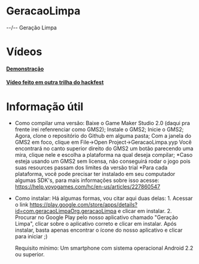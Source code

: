 # GeracaoLimpa
--/--
Geração Limpa

# Vídeos
#### [Demonstração](https://youtu.be/7SSWZxibPmw)
#### [Vídeo feito em outra trilha do hackfest](https://youtu.be/CAhST5jxPf4)

# Informação útil
- Como compilar uma versão:
	Baixe o Game Maker Studio 2.0 (daqui pra frente irei refenrenciar como GMS2);
	Instale o GMS2;
	Inicie o GMS2;
	Agora, clone o repositório do Github em alguma pasta;
	Com a janela do GMS2 em foco, clique em File->Open Project->GeracaoLimpa.yyp
	Você encontrará no canto superior direito do GMS2 um botão parecendo uma mira, clique nele e escolha a plataforma na qual deseja compilar;
	*Caso esteja usando um GMS2 sem licensa, não conseguirá rodar o jogo pois suas resources passam dos limites da versão trial
	*Para cada plataforma, você pode precisar ter instalado em seu computador algumas SDK's, para mais informações sobre isso acesse: https://help.yoyogames.com/hc/en-us/articles/227860547

- Como instalar:
	Há algumas formas, vou citar aqui duas delas:
		1. Acessar o link https://play.google.com/store/apps/details?id=com.geracaoLimpaOrg.geracaoLimpa e clicar em instalar.
		2. Procurar no Google Play pelo nosso aplicativo chamado "Geração Limpa", clicar sobre o aplicativo correto e clicar em instalar.
	Após instalar, basta apenas encontrar o ícone do nosso aplicativo e clicar para iniciar ;)

	Requisito mínimo: Um smartphone com sistema operacional Android 2.2 ou superior.
